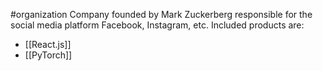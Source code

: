 #organization 
Company founded by Mark Zuckerberg responsible for the social media platform Facebook, Instagram, etc.
Included products are:
- [[React.js]]
- [[PyTorch]]